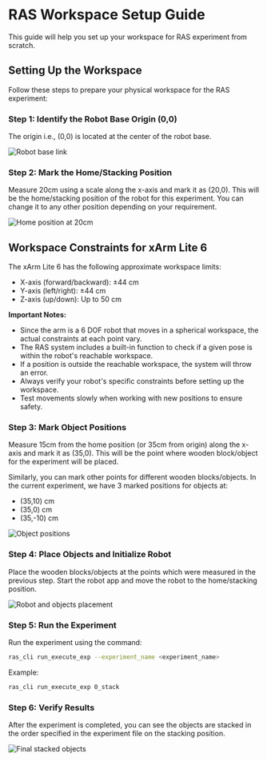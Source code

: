 # RAS Workspace Setup Guide

This guide will help you set up your workspace for RAS experiment from scratch.

## Setting Up the Workspace

Follow these steps to prepare your physical workspace for the RAS experiment:

### Step 1: Identify the Robot Base Origin (0,0)
The origin i.e., (0,0) is located at the center of the robot base.

![Robot base link](images/workspace_1.jpeg)

### Step 2: Mark the Home/Stacking Position
Measure 20cm using a scale along the x-axis and mark it as (20,0). This will be the home/stacking position of the robot for this experiment. You can change it to any other position depending on your requirement.

![Home position at 20cm](images/workspace_2.jpeg)

## Workspace Constraints for xArm Lite 6

The xArm Lite 6 has the following approximate workspace limits:
- X-axis (forward/backward): ±44 cm
- Y-axis (left/right): ±44 cm
- Z-axis (up/down): Up to 50 cm

**Important Notes:**
- Since the arm is a 6 DOF robot that moves in a spherical workspace, the actual constraints at each point vary.
- The RAS system includes a built-in function to check if a given pose is within the robot's reachable workspace.
- If a position is outside the reachable workspace, the system will throw an error.
- Always verify your robot's specific constraints before setting up the workspace.
- Test movements slowly when working with new positions to ensure safety.

### Step 3: Mark Object Positions
Measure 15cm from the home position (or 35cm from origin) along the x-axis and mark it as (35,0). This will be the point where wooden block/object for the experiment will be placed.

Similarly, you can mark other points for different wooden blocks/objects. In the current experiment, we have 3 marked positions for objects at:
- (35,10) cm
- (35,0) cm
- (35,-10) cm

![Object positions](images/workspace_3.jpeg)

### Step 4: Place Objects and Initialize Robot
Place the wooden blocks/objects at the points which were measured in the previous step. Start the robot app and move the robot to the home/stacking position.

![Robot and objects placement](images/workspace_4.jpeg)

### Step 5: Run the Experiment
Run the experiment using the command:
```bash
ras_cli run_execute_exp --experiment_name <experiment_name>
```

Example:
```bash
ras_cli run_execute_exp 0_stack
```

### Step 6: Verify Results
After the experiment is completed, you can see the objects are stacked in the order specified in the experiment file on the stacking position.

![Final stacked objects](images/workspace_5.jpeg)





